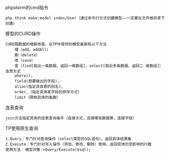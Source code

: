 phpstorm的cmd指令

    php think make:model index/User（通过命令行方式创建模型——一定要在文件根目录下创建）

    
模型的CURD操作
    
    CURD既数据的增删改查。在TP中提供的模型基类有以下方法
        增（add、addAll）
        删（delete）
        改（save）
        查（find[取出一条数据，返回一维数组]、select[取出多条数据，返回二 维数组]）   
    连贯方式
        where(),
        field(想要输出的字段),
        alias(指定具体表的别名),
        order,（指定具体某字段的排序方式）
        limit（限制具体的条数） 
连表查询
    
    join方法指定具体的连表查询条件（连接方式，连接哪张数据表，连接字段）
    
TP使用原生查询

    1.Query：专门针对查询操作（select类型的SQL语句）。返回具体结果集
    2.Execute：专门针对写入操作（添加，修改，删除）使用。返回具体的受影响的行数
    使用方法  模型对象->Query/Execute($sql);
    
    
    